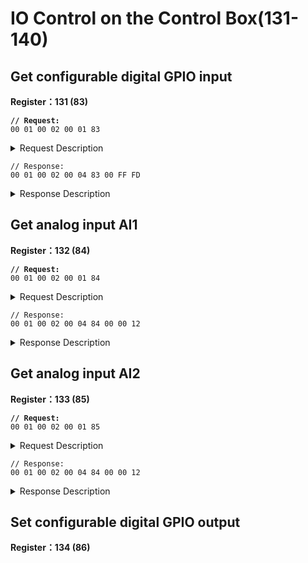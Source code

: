 # IO Control on the Control Box(131-140)

## Get configurable digital GPIO input

**Register：131 (83)**

<pre><code><strong>// Request:
</strong>00 01 00 02 00 01 83  
</code></pre>

<details>

<summary>Request Description</summary>

```
//00 01    U16, Transaction ID
//00 02    U16, Protocol Identifier
//00 01    U16, Length 
//03       U8, Register
```

</details>

```
// Response:
00 01 00 02 00 04 83 00 FF FD
```

<details>

<summary>Response Description</summary>

```
//00 01    U16, Transaction ID
//00 02    U16, Protocol Identifier
//00 04    U16, Length 
//83       U8, Register
//00       U8, State
//FF FD    U16,
The signal of GPIO1 is low）
GPIO signal: Bit0 ~ Bit15 Correspond to signals of GPIO0~GPIO15
```

</details>



## Get analog input AI1

**Register：132 (84)**

<pre><code><strong>// Request:
</strong>00 01 00 02 00 01 84  
</code></pre>

<details>

<summary>Request Description</summary>

```
//00 01    U16, Transaction ID
//00 02    U16, Protocol Identifier
//00 01    U16, Length 
//84       U8, Register
```

</details>

```
// Response:
00 01 00 02 00 04 84 00 00 12
```

<details>

<summary>Response Description</summary>

```
//00 01    U16, Transaction ID
//00 02    U16, Protocol Identifier
//00 04    U16, Length 
//84       U8, Register
//00       U8, State
//00 12    U16,
Analog input0
Analog input0, Range 0~4095
Corresponding to 0~10V
```

</details>



## Get analog input AI2

**Register：133 (85)**

<pre><code><strong>// Request:
</strong>00 01 00 02 00 01 85  
</code></pre>

<details>

<summary>Request Description</summary>

```
//00 01    U16, Transaction ID
//00 02    U16, Protocol Identifier
//00 01    U16, Length 
//85       U8, Register
```

</details>

```
// Response:
00 01 00 02 00 04 84 00 00 12
```

<details>

<summary>Response Description</summary>

```
//00 01    U16, Transaction ID
//00 02    U16, Protocol Identifier
//00 04    U16, Length 
//84       U8, Register
//00       U8, State
//00 15    U16,
Analog input1
Analog input1, Range 0~4095
Corresponding to0~10V
```

</details>







## Set configurable digital GPIO output

**Register：134 (86)**



















